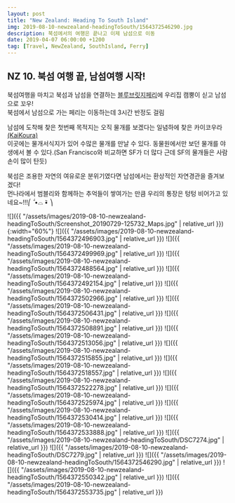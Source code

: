 ```yaml
---
layout: post
title: "New Zealand: Heading To South Island"
img: 2019-08-10-newzealand-headingToSouth/1564372546290.jpg
description: 북섬에서의 여행은 끝나고 이제 남섬으로 이동
date: 2019-04-07 06:00:00 +1200
tag: [Travel, NewZealand, SouthIsland, Ferry]
---
```


## NZ 10. 북섬 여행 끝, 남섬여행 시작!

북섬여행을 마치고 북섬과 남섬을 연결하는 [블루브릿지페리](https://www.bluebridge.co.nz/)에 우리집 캠뿡이 싣고 남섬으로 꼬우!  
북섬에서 남섬으로 가는 페리는 이동하는데 3시간 반정도 걸림

남섬에 도착해 찾은 첫번째 목적지는 오직 물개를 보겠다는 일념하에 찾은 카이코우라[(KaiKoura)](https://www.kaikoura.co.nz)  
이곳에는 물개서식지가 있어 수많은 물개를 만날 수 있다. 동물원에서만 보던 물개를 야생에서 볼 수 있다.(San Francisco와 비교하면 SF가 더 많다 근데 SF의 물개들은 사람손이 많이 탄듯)  

북섬은 조용한 자연의 여유로운 분위기였다면 남섬에서는 환상적인 자연경관을 즐겨보겠다!  
먼나라에서 범블리와 함께하는 추억들이 쌓여가는 만큼 우리의 통장은 텅텅 비어가고 있네요~!!!⎛ ᷄ •⌓ •᷅ ⎞

![]({{ "/assets/images/2019-08-10-newzealand-headingToSouth/Screenshot_20190729-125732_Maps.jpg" | relative_url }}){:width="60%"}
![]({{ "/assets/images/2019-08-10-newzealand-headingToSouth/1564372496903.jpg" | relative_url }})
![]({{ "/assets/images/2019-08-10-newzealand-headingToSouth/1564372499969.jpg" | relative_url }})
![]({{ "/assets/images/2019-08-10-newzealand-headingToSouth/1564372488564.jpg" | relative_url }})
![]({{ "/assets/images/2019-08-10-newzealand-headingToSouth/1564372492154.jpg" | relative_url }})
![]({{ "/assets/images/2019-08-10-newzealand-headingToSouth/1564372502966.jpg" | relative_url }})
![]({{ "/assets/images/2019-08-10-newzealand-headingToSouth/1564372506431.jpg" | relative_url }})
![]({{ "/assets/images/2019-08-10-newzealand-headingToSouth/1564372508891.jpg" | relative_url }})
![]({{ "/assets/images/2019-08-10-newzealand-headingToSouth/1564372513056.jpg" | relative_url }})
![]({{ "/assets/images/2019-08-10-newzealand-headingToSouth/1564372515855.jpg" | relative_url }})
![]({{ "/assets/images/2019-08-10-newzealand-headingToSouth/1564372518557.jpg" | relative_url }})
![]({{ "/assets/images/2019-08-10-newzealand-headingToSouth/1564372522278.jpg" | relative_url }})
![]({{ "/assets/images/2019-08-10-newzealand-headingToSouth/1564372525974.jpg" | relative_url }})
![]({{ "/assets/images/2019-08-10-newzealand-headingToSouth/1564372530414.jpg" | relative_url }})
![]({{ "/assets/images/2019-08-10-newzealand-headingToSouth/1564372533888.jpg" | relative_url }})
![]({{ "/assets/images/2019-08-10-newzealand-headingToSouth/DSC7274.jpg" | relative_url }})
![]({{ "/assets/images/2019-08-10-newzealand-headingToSouth/DSC7279.jpg" | relative_url }})
![]({{ "/assets/images/2019-08-10-newzealand-headingToSouth/1564372546290.jpg" | relative_url }})
![]({{ "/assets/images/2019-08-10-newzealand-headingToSouth/1564372550342.jpg" | relative_url }})
![]({{ "/assets/images/2019-08-10-newzealand-headingToSouth/1564372553735.jpg" | relative_url }})
